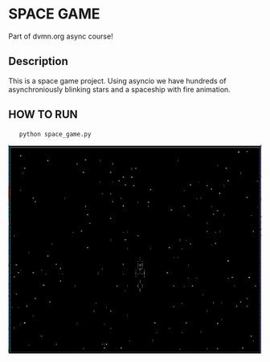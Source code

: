 # SPACE GAME
Part of dvmn.org async course!

## Description

This is a space game project. Using asyncio we have hundreds of asynchroniously blinking stars and a spaceship with fire animation.

## HOW TO RUN

```python3
   python space_game.py
```

![Image of game](img/space_game.png)
